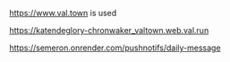 https://www.val.town is used

https://katendeglory-chronwaker_valtown.web.val.run

https://semeron.onrender.com/pushnotifs/daily-message
